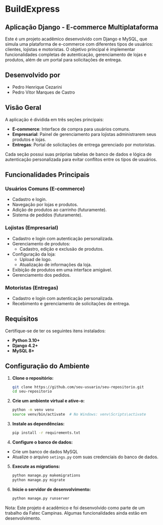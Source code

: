 # BuildExpress

## Aplicação Django - E-commerce Multiplataforma

Este é um projeto acadêmico desenvolvido com Django e MySQL, que simula uma plataforma de e-commerce com diferentes tipos de usuários: clientes, lojistas e motoristas. O objetivo principal é implementar funcionalidades completas de autenticação, gerenciamento de lojas e produtos, além de um portal para solicitações de entrega.

## Desenvolvido por

- Pedro Henrique Cezarini
- Pedro Vitor Marques de Castro

## Visão Geral

A aplicação é dividida em três seções principais:

- **E-commerce**: Interface de compra para usuários comuns.
- **Empresarial**: Painel de gerenciamento para lojistas administrarem seus produtos e lojas.
- **Entregas**: Portal de solicitações de entrega gerenciado por motoristas.

Cada seção possui suas próprias tabelas de banco de dados e lógica de autenticação personalizada para evitar conflitos entre os tipos de usuários.

## Funcionalidades Principais

### Usuários Comuns (E-commerce)
- Cadastro e login.
- Navegação por lojas e produtos.
- Adição de produtos ao carrinho (futuramente).
- Sistema de pedidos (futuramente).

### Lojistas (Empresarial)
- Cadastro e login com autenticação personalizada.
- Gerenciamento de produtos:
  - Cadastro, edição e exclusão de produtos.
- Configuração da loja:
  - Upload de logo.
  - Atualização de informações da loja.
- Exibição de produtos em uma interface amigável.
- Gerenciamento dos pedidos.

### Motoristas (Entregas)
- Cadastro e login com autenticação personalizada.
- Recebimento e gerenciamento de solicitações de entrega.

## Requisitos

Certifique-se de ter os seguintes itens instalados:

- **Python 3.10+**
- **Django 4.2+**
- **MySQL 8+**

## Configuração do Ambiente

1. **Clone o repositório:**
   ```bash
   git clone https://github.com/seu-usuario/seu-repositorio.git
   cd seu-repositorio

2. **Crie um ambiente virtual e ative-o:**
    ```bash
    python -m venv venv
    source venv/bin/activate  # No Windows: venv\Scripts\activate

3. **Instale as dependências:**
    ```bash
    pip install -r requirements.txt

4. **Configure o banco de dados:**
- Crie um banco de dados MySQL
- Atualize o arquivo ```setings.py``` com suas credenciais do banco de dados.

5. **Execute as migrations:**
    ```bash
    python manage.py makemigrations
    python manage.py migrate

6. **Inicie o servidor de desenvolvimento:**
    ```bash
    python manage.py runserver


Nota: Este projeto é acadêmico e foi desenvolvido como parte de um trabalho da Fatec Campinas. Algumas funcionalidades ainda estão em desenvolvimento.
